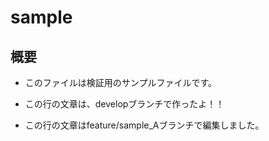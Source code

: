 # sample

## 概要
- このファイルは検証用のサンプルファイルです。

- この行の文章は、developブランチで作ったよ！！
- この行の文章はfeature/sample_Aブランチで編集しました。
